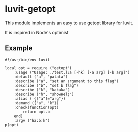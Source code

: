 luvit-getopt
============
This module implements an easy to use getopt library for luvit.

It is inspired in Node's optimist

Example
-------
	#!/usr/bin/env luvit

	local opt = require ("getopt")
		:usage ("Usage: ./test.lua [-hk] [-a arg] [-b arg]")
		:default ("a", "patata")
		:describe ("a", "set an argument to this flag")
		:describe ("b", "set b flag")
		:describe ("k", "kakaka")
		:describe ("h", "showHelp")
		:alias ( {["a"]="arg"})
		:demand ({"a", "k"})
		:check(function(opt)
			return opt.b
		end)
		:argv ("ha:b:k")
	p(opt)
